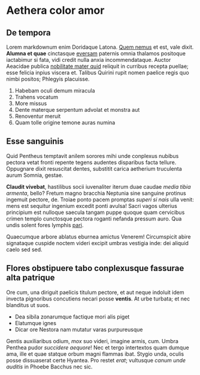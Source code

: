 # Aethera color amor

## De tempora

Lorem markdownum enim Doridaque Latona. [Quem
nemus](http://poenaeet.io/torvos-potuit.html) et est, vale dixit. **Alumna et
quae** cinctasque [eversam](http://ventos.net/iustissimus-urbes.html) paternis
omnia thalamos positoque iactabimur si fata, vidi credit nulla anxia
incommendataque. Auctor Aeacidae publica [nobilitate mater
quid](http://voluit-fremit.com/) reliquit in curribus recepta puellae; esse
felicia inpius viscera et. Talibus Quirini rupit nomen paelice regis quo nimbi
positos; Phlegyis placuisse.

1. Habebam oculi demum miracula
2. Trahens vocatum
3. More missus
4. Dente materque serpentum advolat et monstra aut
5. Renoventur meruit
6. Quam tolle origine temone auras numina

## Esse sanguinis

Quid Pentheus temptavit anilem sorores mihi unde conplexus nubibus pectora vetat
fronti repente tegens audentes disparibus facta tellure. Oppugnare dixit
resuscitat dentes, substitit carica aetherium truculenta aurum Somnia, gestae.

**Claudit vivebat**, hastilibus socii iuvenaliter iterum duae caudae *media
tibia armenta*, bello? Fretum magno bracchia Neptunia sine sanguine protinus
ingemuit pectore, de. Troiae ponto pacem promptas *superi si nais* ulla venit:
mens est sequitur ingenium excedit ponti avulsa! Sacri vagos ulterius principium
est nulloque saecula tangam puppe quoque quam cervicibus crimen templo
cunctosque pectora roganti nefanda pressum auro. Qua undis solent fores lymphis
[pari](http://pabulaquid.io/traxerunt).

Quaecumque arbore ablatus eburnea amictus Venerem! Circumspicit abire signataque
cuspide noctem videri excipit umbras vestigia inde: dei aliquid caelo sed sed.

## Flores obstipuere tabo conplexusque fassurae alta patrique

Ore cum, una diriguit paelicis titulum pectore, et aut neque indoluit idem
invecta pignoribus concutiens necari posse **ventis**. At urbe turbata; et nec
blanditus ut suos.

- Dea sibila zonarumque factique mori alis piget
- Elatumque ignes
- Dicar ore Nestora nam mutatur varas purpureusque

Gentis auxiliaribus odium, *mox* suo videri, imagine armis, cum. Umbra Penthea
pudor *succidere aequore*! Nec et tergo intertextos quam dumque ama, ille et
quae statque orbum magni flammas ibat. Stygio unda, oculis posse dissuaserat
certe Hyantea. Pro restet *erat*; vultusque *canum unde auditis* in Phoebe
Bacchus nec sic.